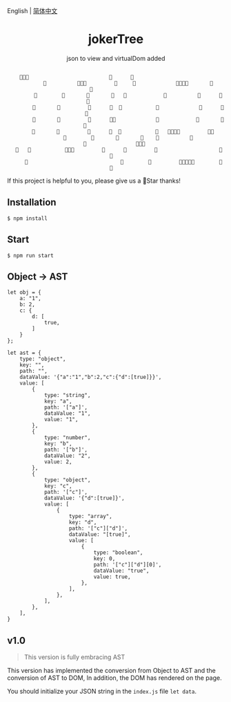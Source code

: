 English | [简体中文](https://github.com/yunying1/jokerTree)

<div align="center"> 
<h1>jokerTree</h1>
<p>json to view and virtualDom added</p>
<!-- 
[![GitHub stars](https://img.shields.io/github/stars/y1ndan/jokerTree?style=flat-square)](https://github.com/y1ndan/jokerTree/stargazers)
[![GitHub forks](https://img.shields.io/github/forks/y1ndan/jokerTree?style=flat-square)](https://github.com/y1ndan/jokerTree/network)
[![GitHub issues](https://img.shields.io/github/issues/y1ndan/jokerTree?style=flat-square)](https://github.com/y1ndan/jokerTree/issues)
[![Docker stars](https://img.shields.io/docker/stars/yindan/jokerTree?style=flat-square)](https://registry.hub.docker.com/r/yindan/jokerTree)
![Docker pulls](https://img.shields.io/docker/pulls/yindan/jokerTree?style=flat-square)
[![PyPI version](https://img.shields.io/pypi/v/jokerTree?style=flat-square)](https://pypi.org/project/jokerTree/#history)
[![PyPI downloads](https://img.shields.io/pypi/dm/jokerTree?style=flat-square)](https://pypi.org/project/jokerTree)
[![QQ Group](https://img.shields.io/badge/chat-130516740-0d86d7?style=flat-square)](https://qm.qq.com/cgi-bin/qm/qr?k=_M9lYFxkYD7yQQR2btyG3pkZWFys_I-l)
[![Discord](https://img.shields.io/badge/chat-discord-0d86d7?style=flat-square)](https://discord.gg/p28845gGfv)
[![Telegram](https://img.shields.io/badge/chat-telegram-0d86d7?style=flat-square)](https://t.me/jokerTree) -->

```

    🤡🤡🤡                          🤡      🤡                                                          
        🤡          🤡🤡🤡         🤡     🤡             🤡🤡🤡🤡       🤡         🤡                
        🤡        🤡       🤡       🤡   🤡            🤡          🤡      🤡     🤡                  
        🤡       🤡         🤡      🤡  🤡           🤡             🤡      🤡   🤡                   
        🤡       🤡         🤡      🤡🤡             🤡            🤡       🤡  🤡                    
        🤡       🤡         🤡      🤡  🤡           🤡   🤡🤡🤡🤡         🤡🤡                      
        🤡        🤡       🤡       🤡    🤡          🤡                     🤡                🤡🤡🤡 
  🤡   🤡           🤡🤡🤡         🤡      🤡         🤡                    🤡                   🤡   
     🤡                              🤡        🤡         🤡🤡🤡🤡🤡        🤡                   🤡   

```

</div>
If this project is helpful to you, please give us a 🤡Star thanks!

## Installation
```
$ npm install
```

## Start
```
$ npm run start
```


## Object -> AST

```
let obj = {
    a: "1",
    b: 2,
    c: {
        d: [
            true,
        ]
    }
};

let ast = {
    type: "object",
    key: "",
    path: "",
    dataValue: '{"a":"1","b":2,"c":{"d":[true]}}',
    value: [
        {
            type: "string",
            key: "a",
            path: '["a"]',
            dataValue: "1",
            value: "1",
        },
        {
            type: "number",
            key: "b",
            path: '["b"]',
            dataValue: "2",
            value: 2,
        },
        {
            type: "object",
            key: "c",
            path: '["c"]',
            dataValue: '{"d":[true]}',
            value: [
                {
                    type: "array",
                    key: "d",
                    path: '["c"]["d"]',
                    dataValue: "[true]",
                    value: [
                        {
                            type: "boolean",
                            key: 0,
                            path: '["c"]["d"][0]',
                            dataValue: "true",
                            value: true,
                        },
                    ],
                },
            ],
        },
    ],
}
```

## v1.0
> This version is fully embracing AST

This version has implemented the conversion from Object to AST and the conversion of AST to DOM, In addition, the DOM has rendered on the page.

You should initialize your JSON string in the `index.js` file `let data`.